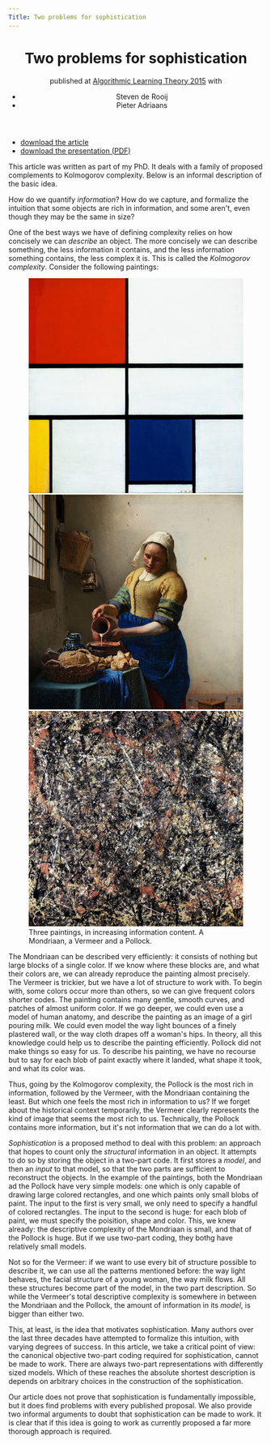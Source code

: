 ```yaml
---
Title: Two problems for sophistication
---
```


<header>
<h1> Two problems for sophistication</h1>
<span class="venue">published at <a href="">Algorithmic Learning Theory 2015</a></span>
with 
<ul class="authors">
  <li>Steven de Rooij</li>
  <li>Pieter Adriaans</li>
</ul>
</header>

<ul class="links">
	<li><a class="article" href="/files/two-problems-for-sophistication.pdf">download the article</a></li>
	<li><a class="presentation" href="/files/two-problems-for-sophistication.presentation.pdf">download the presentation (<abbr title="portable document format">PDF</abbr>)</a></li>
</ul>

<aside>This article was written as part of my PhD. It deals with a family of proposed complements to Kolmogorov complexity. Below is an informal description of the basic idea.</aside>


How do we quantify _information_? How do we capture, and formalize the intuition that some objects are rich in information, and some aren't, even though they may be the same in size?

One of the best ways we have of defining complexity relies on how concisely we can _describe_ an object. The more concisely we can describe something, the less information it contains, and the less information something contains, the less complex it is. This is called the _Kolmogorov complexity_. Consider the following paintings:

<figure class="wide">
<img src="/files/two-problems/mondriaan.jpg" class="tile"
/><img src="/files/two-problems/middle.jpg" class="tile"
/><img src="/files/two-problems/pollock.jpg" class="tile"
/><figcaption>
Three paintings, in increasing information content. A Mondriaan, a Vermeer and a Pollock.
</figcaption>
</figure>

The Mondriaan can be described very efficiently: it consists of nothing but large blocks of a single color. If we know where these blocks are, and what their colors are, we can already reproduce the painting almost precisely. The Vermeer is trickier, but we have a lot of structure to work with. To begin with, some colors occur more than others, so we can give frequent colors shorter codes. The painting contains many gentle, smooth curves, and patches of almost uniform color. If we go deeper, we could even use a model of human anatomy, and describe the painting as an image of a girl pouring milk. We could even model the way light bounces of a finely plastered wall, or the way cloth drapes off a woman's hips. In theory, all this knowledge could help us to describe the painting efficiently. Pollock did not make things so easy for us. To describe his painting, we have no recourse but to say for each blob of paint exactly where it landed, what shape it took, and what its color was.

Thus, going by the Kolmogorov complexity, the Pollock is the most rich in information, followed by the Vermeer, with the Mondriaan containing the least. But which one feels the most rich in information to us? If we forget about the historical context temporarily, the Vermeer clearly represents the kind of image that seems the most rich to us. Technically, the Pollock contains more information, but it's not information that we can do a lot with.

_Sophistication_ is a proposed method to deal with this problem: an approach that hopes to count only the _structural_ information in an object. It attempts to do so by storing the object in a two-part code. It first stores a _model_, and then an _input_ to that model, so that the two parts are sufficient to reconstruct the objects. In the example of the paintings, both the Mondriaan ad the Pollock have very simple models: one which is only capable of drawing large colored rectangles, and one which paints only small blobs of paint. The input to the first is very small, we only need to specify a handful of colored rectangles. The input to the second is huge: for each blob of paint, we must specify the poisition, shape and color. This, we knew already: the descriptive complexity of the Mondriaan is small, and that of the Pollock is huge. But if we use two-part coding, they bothg have relatively small models.

Not so for the Vermeer: if we want to use every bit of structure possible to describe it, we can use all the patterns mentioned before: the way light behaves, the facial structure of a young woman, the way milk flows. All these structures become part of the model, in the two part description. So while the Vermeer's total descriptive complexity is somewhere in between the Mondriaan and the Pollock, the amount of information in its _model_, is bigger than either two.

This, at least, is the idea that motivates sophistication. Many authors over the last three decades have attempted to formalize this intuition, with varying degrees of success.  In this article, we take a critical point of view: the canonical objective two-part coding required for sophistication, cannot be made to work. There are always two-part representations with differently sized models. Which of these reaches the absolute shortest description is depends on arbitrary choices in the construction of the sophistication.

Our article does not prove that sophistication is fundamentally impossible, but it does find problems with every published proposal. We also provide two informal arguments to doubt that sophistication can be made to work. It is clear that if this idea is going to work as currently proposed a far more thorough approach is required. 


 



 
